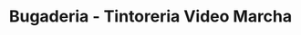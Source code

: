 ---
title: "Bugaderia - Tintoreria Video Marcha"
url: /barcelona/bugaderia-tintoreria-video-marcha/
shop: Wäscherei
---